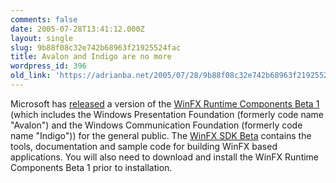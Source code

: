 ```yaml
---
comments: false
date: 2005-07-28T13:41:12.000Z
layout: single
slug: 9b88f08c32e742b68963f21925524fac
title: Avalon and Indigo are no more
wordpress_id: 396
old_link: 'https://adrianba.net/2005/07/28/9b88f08c32e742b68963f21925524fac/'
---
```

Microsoft has
[
released](http://msdn.microsoft.com/windowsvista/support/relnotes/default.aspx) a version of the
[
WinFX Runtime Components Beta 1](http://www.microsoft.com/downloads/details.aspx?FamilyId=CE888B4C-CCBD-452F-9D90-F4B7190CCA24) (which includes the Windows
Presentation Foundation (formerly code name "Avalon") and the
Windows Communication Foundation (formerly code name "Indigo")) for
the general public. The
[WinFX SDK
Beta](http://go.microsoft.com/fwlink/?linkid=50707) contains the tools, documentation and sample code for
building WinFX based applications. You will also need to download
and install the WinFX Runtime Components Beta 1 prior to
installation.

